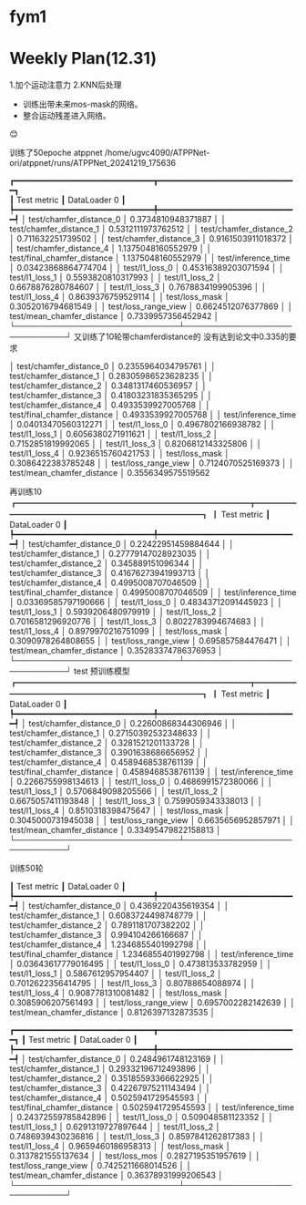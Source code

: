 # fym1

# Weekly Plan(12.31)
1.加个运动注意力
2.KNN后处理


- 训练出带未来mos-mask的网络。
- 整合运动残差进入网络。

:blush:

训练了50epoche atppnet   /home/ugvc4090/ATPPNet-ori/atppnet/runs/ATPPNet_20241219_175636


┏━━━━━━━━━━━━━━━━━━━━━━━━━━━━━┳━━━━━━━━━━━━━━━━━━━━━━━━━━━━━┓                      
┃         Test metric         ┃        DataLoader 0         ┃                                             
┡━━━━━━━━━━━━━━━━━━━━━━━━━━━━━╇━━━━━━━━━━━━━━━━━━━━━━━━━━━━━┩
│   test/chamfer_distance_0   │     0.3734810948371887      │
│   test/chamfer_distance_1   │     0.5312111973762512      │
│   test/chamfer_distance_2   │      0.711632251739502      │
│   test/chamfer_distance_3   │     0.9161503911018372      │
│   test/chamfer_distance_4   │     1.1375048160552979      │
│ test/final_chamfer_distance │     1.1375048160552979      │
│     test/inference_time     │     0.03423868864774704     │
│       test/l1_loss_0        │     0.45316389203071594     │
│       test/l1_loss_1        │     0.5593820810317993      │
│       test/l1_loss_2        │     0.6678876280784607      │
│       test/l1_loss_3        │     0.7678834199905396      │
│       test/l1_loss_4        │     0.8639376759529114      │
│       test/loss_mask        │     0.3052016794681549      │
│    test/loss_range_view     │     0.6624512076377869      │
│ test/mean_chamfer_distance  │     0.7339957356452942      │
└─────────────────────────────┴─────────────────────────────┘
又训练了10轮带chamferdistance的 没有达到论文中0.335的要求

│   test/chamfer_distance_0   │     0.2355964034795761      │
│   test/chamfer_distance_1   │     0.28305986523628235     │
│   test/chamfer_distance_2   │     0.3481317460536957      │
│   test/chamfer_distance_3   │     0.41803231835365295     │
│   test/chamfer_distance_4   │     0.4933539927005768      │
│ test/final_chamfer_distance │     0.4933539927005768      │
│     test/inference_time     │     0.04013470560312271     │
│       test/l1_loss_0        │     0.4967802166938782      │
│       test/l1_loss_1        │     0.6056380271911621      │
│       test/l1_loss_2        │     0.7152851819992065      │
│       test/l1_loss_3        │     0.8206812143325806      │
│       test/l1_loss_4        │     0.9236515760421753      │
│       test/loss_mask        │     0.3086422383785248      │
│    test/loss_range_view     │     0.7124070525169373      │
│ test/mean_chamfer_distance  │     0.3556349575519562  

再训练10
┏━━━━━━━━━━━━━━━━━━━━━━━━━━━━━┳━━━━━━━━━━━━━━━━━━━━━━━━━━━━━┓
┃         Test metric         ┃        DataLoader 0         ┃
┡━━━━━━━━━━━━━━━━━━━━━━━━━━━━━╇━━━━━━━━━━━━━━━━━━━━━━━━━━━━━┩
│   test/chamfer_distance_0   │     0.22422951459884644     │
│   test/chamfer_distance_1   │     0.27779147028923035     │
│   test/chamfer_distance_2   │      0.345889151096344      │
│   test/chamfer_distance_3   │     0.41676273941993713     │
│   test/chamfer_distance_4   │     0.4995008707046509      │
│ test/final_chamfer_distance │     0.4995008707046509      │
│     test/inference_time     │     0.03369585797190666     │
│       test/l1_loss_0        │     0.48343712091445923     │
│       test/l1_loss_1        │     0.5939206480979919      │
│       test/l1_loss_2        │     0.7016581296920776      │
│       test/l1_loss_3        │     0.8022783994674683      │
│       test/l1_loss_4        │     0.8979970216751099      │
│       test/loss_mask        │     0.3090978264808655      │
│    test/loss_range_view     │      0.695857584476471      │
│ test/mean_chamfer_distance  │     0.35283374786376953     │
└─────────────────────────────┴─────────────────────────────┘
test 预训练模型
┏━━━━━━━━━━━━━━━━━━━━━━━━━━━━━┳━━━━━━━━━━━━━━━━━━━━━━━━━━━━━┓
┃         Test metric         ┃        DataLoader 0         ┃
┡━━━━━━━━━━━━━━━━━━━━━━━━━━━━━╇━━━━━━━━━━━━━━━━━━━━━━━━━━━━━┩
│   test/chamfer_distance_0   │     0.22600868344306946     │
│   test/chamfer_distance_1   │     0.27150392532348633     │
│   test/chamfer_distance_2   │     0.3281521201133728      │
│   test/chamfer_distance_3   │     0.3901638686656952      │
│   test/chamfer_distance_4   │     0.4589468538761139      │
│ test/final_chamfer_distance │     0.4589468538761139      │
│     test/inference_time     │     0.2266755998134613      │
│       test/l1_loss_0        │     0.4686991572380066      │
│       test/l1_loss_1        │     0.5706849098205566      │
│       test/l1_loss_2        │     0.6675057411193848      │
│       test/l1_loss_3        │     0.7599059343338013      │
│       test/l1_loss_4        │     0.8510318398475647      │
│       test/loss_mask        │     0.3045000731945038      │
│    test/loss_range_view     │     0.6635656952857971      │
│ test/mean_chamfer_distance  │     0.33495479822158813     │
└─────────────────────────────┴─────────────────────────────┘

训练50轮

┃         Test metric         ┃        DataLoader 0         ┃
┡━━━━━━━━━━━━━━━━━━━━━━━━━━━━━╇━━━━━━━━━━━━━━━━━━━━━━━━━━━━━┩
│   test/chamfer_distance_0   │     0.4369220435619354      │
│   test/chamfer_distance_1   │     0.6083724498748779      │
│   test/chamfer_distance_2   │     0.7891181707382202      │
│   test/chamfer_distance_3   │      0.994104266166687      │
│   test/chamfer_distance_4   │     1.2346855401992798      │
│ test/final_chamfer_distance │     1.2346855401992798      │
│     test/inference_time     │     0.03643617779016495     │
│       test/l1_loss_0        │      0.473813533782959      │
│       test/l1_loss_1        │     0.5867612957954407      │
│       test/l1_loss_2        │     0.7012622356414795      │
│       test/l1_loss_3        │      0.80788654088974       │
│       test/l1_loss_4        │     0.9087781310081482      │
│       test/loss_mask        │     0.3085906207561493      │
│    test/loss_range_view     │     0.6957002282142639      │
│ test/mean_chamfer_distance  │     0.8126397132873535      │


┏━━━━━━━━━━━━━━━━━━━━━━━━━━━━━┳━━━━━━━━━━━━━━━━━━━━━━━━━━━━━┓
┃         Test metric         ┃        DataLoader 0         ┃
┡━━━━━━━━━━━━━━━━━━━━━━━━━━━━━╇━━━━━━━━━━━━━━━━━━━━━━━━━━━━━┩
│   test/chamfer_distance_0   │     0.2484961748123169      │
│   test/chamfer_distance_1   │     0.29332196712493896     │
│   test/chamfer_distance_2   │     0.35185593366622925     │
│   test/chamfer_distance_3   │     0.42267975211143494     │
│   test/chamfer_distance_4   │     0.5025941729545593      │
│ test/final_chamfer_distance │     0.5025941729545593      │
│     test/inference_time     │     0.24372559785842896     │
│       test/l1_loss_0        │      0.509048581123352      │
│       test/l1_loss_1        │     0.6291319727897644      │
│       test/l1_loss_2        │     0.7486939430236816      │
│       test/l1_loss_3        │     0.8597841262817383      │
│       test/l1_loss_4        │     0.9659460186958313      │
│       test/loss_mask        │     0.3137821555137634      │
│        test/loss_mos        │     0.2827195351957619      │
│    test/loss_range_view     │     0.7425211668014526      │
│ test/mean_chamfer_distance  │     0.36378931999206543     │
└─────────────────────────────┴─────────────────────────────┘





